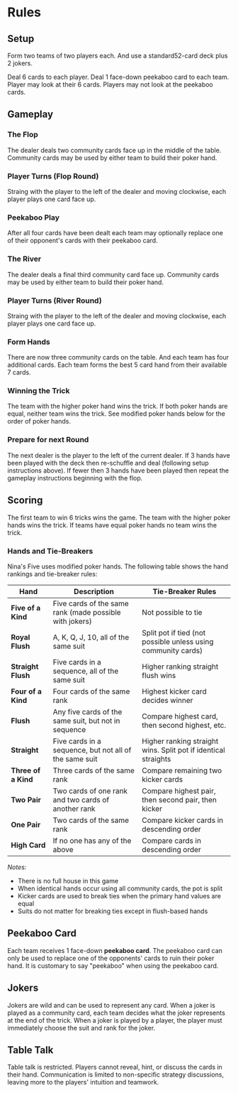 # Rules

##  Setup 
Form two teams of two players each. And use a standard52-card deck plus 2 jokers.

Deal 6 cards to each player. Deal 1 face-down peekaboo card to each team. Player may look at their 6 cards. Players may not look at the peekaboo cards.

## Gameplay

### The Flop
The dealer deals two community cards face up in the middle of the table. Community cards may be used by either team to build their poker hand.

### Player Turns (Flop Round)
Straing with the player to the left of the dealer and moving clockwise, each player plays one card face up.

### Peekaboo Play
After all four cards have been dealt each team may optionally replace one of their opponent's cards with their peekaboo card.

### The River
The dealer deals a final third community card face up. Community cards may be used by either team to build their poker hand.

### Player Turns (River Round)
Straing with the player to the left of the dealer and moving clockwise, each player plays one card face up.

### Form Hands
There are now three community cards on the table. And each team has four additional cards. Each team forms the best 5 card hand from their available 7 cards.

### Winning the Trick
The team with the higher poker hand wins the trick. If both poker hands are equal, neither team wins the trick. See modified poker hands below for the order of poker hands.

### Prepare for next Round
The next dealer is the player to the left of the current dealer. If 3 hands have been played with the deck then re-schuffle and deal (following setup instructions above). If fewer then 3 hands have been played then repeat the gameplay instructions beginning with the flop.

## Scoring

The first team to win 6 tricks wins the game. The team with the higher poker hands wins the trick. If teams have equal poker hands no team wins the trick.

### Hands and Tie-Breakers
Nina's Five uses modified poker hands. The following table shows the hand rankings and tie-breaker rules:

| Hand | Description | Tie-Breaker Rules |
|------|-------------|-------------------|
| **Five of a Kind** | Five cards of the same rank (made possible with jokers) | Not possible to tie |
| **Royal Flush** | A, K, Q, J, 10, all of the same suit | Split pot if tied (not possible unless using community cards) |
| **Straight Flush** | Five cards in a sequence, all of the same suit | Higher ranking straight flush wins |
| **Four of a Kind** | Four cards of the same rank | Highest kicker card decides winner |
| **Flush** | Any five cards of the same suit, but not in sequence | Compare highest card, then second highest, etc. |
| **Straight** | Five cards in a sequence, but not all of the same suit | Higher ranking straight wins. Split pot if identical straights |
| **Three of a Kind** | Three cards of the same rank | Compare remaining two kicker cards |
| **Two Pair** | Two cards of one rank and two cards of another rank | Compare highest pair, then second pair, then kicker |
| **One Pair** | Two cards of the same rank | Compare kicker cards in descending order |
| **High Card** | If no one has any of the above | Compare cards in descending order |

*Notes:* 
- There is no full house in this game
- When identical hands occur using all community cards, the pot is split
- Kicker cards are used to break ties when the primary hand values are equal
- Suits do not matter for breaking ties except in flush-based hands

## Peekaboo Card
Each team receives 1 face-down **peekaboo card**. The peekaboo card can only be used to replace one of the opponents' cards to ruin their poker hand. It is customary to say "peekaboo" when using the peekaboo card.

## Jokers  
Jokers are wild and can be used to represent any card. When a joker is played as a community card, each team decides what the joker represents at the end of the trick. When a joker is played by a player, the player must immediately choose the suit and rank for the joker.


## Table Talk  
Table talk is restricted. Players cannot reveal, hint, or discuss the cards in their hand. Communication is limited to non-specific strategy discussions, leaving more to the players' intuition and teamwork.
